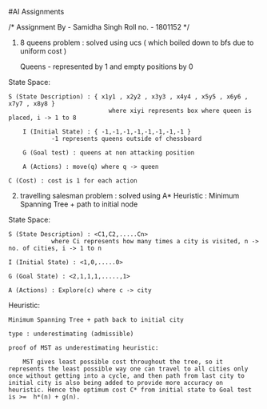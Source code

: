 #AI Assignments

/*
Assignment By - Samidha Singh
Roll no. - 1801152
*/

1. 8 queens problem : solved using ucs ( which boiled down to bfs due to uniform cost )

	Queens - represented by 1 and empty positions by 0

State Space:

	S (State Description) : { x1y1 , x2y2 , x3y3 , x4y4 , x5y5 , x6y6 , x7y7 , x8y8 }
                                where xiyi represents box where queen is placed, i -> 1 to 8
 
        I (Initial State) : { -1,-1,-1,-1,-1,-1,-1,-1 }
			    -1 represents queens outside of chessboard

        G (Goal test) : queens at non attacking position

        A (Actions) : move(q) where q -> queen

	C (Cost) : cost is 1 for each action


2. travelling salesman problem : solved using A* 
				 Heuristic : Minimum Spanning Tree + path to initial node

State Space:
	
	S (State Description) : <C1,C2,.....Cn>
				where Ci represents how many times a city is visited, n -> no. of cities, i -> 1 to n
	
	I (Initial State) : <1,0,.....0>
	
	G (Goal State) : <2,1,1,1,.....,1>
	
	A (Actions) : Explore(c) where c -> city


Heuristic:

	Minimum Spanning Tree + path back to initial city

	type : underestimating (admissible)

	proof of MST as underestimating heuristic: 

		MST gives least possible cost throughout the tree, so it represents the least possible way one can travel to all cities only once without getting into a cycle, and then path from last city to initial city is also being added to provide more accuracy on heuristic. Hence the optimum cost C* from initial state to Goal test is >=  h*(n) + g(n).
